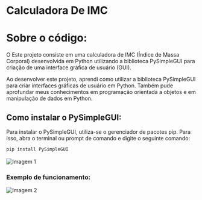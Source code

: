# Calculadora De IMC
<!DOCTYPE html>
<html>
  <head>
    <meta charset="UTF-8">
  </head>
  <body>
    <h1>Sobre o código:</h1>
    <p>O Este projeto consiste em uma calculadora de IMC (Índice de Massa Corporal) desenvolvida em Python utilizando a biblioteca PySimpleGUI para criação de uma interface gráfica de usuário (GUI).</p>
    <p>Ao desenvolver este projeto, aprendi como utilizar a biblioteca PySimpleGUI para criar interfaces gráficas de usuário em Python. Também pude aprofundar meus conhecimentos em programação orientada a objetos e em manipulação de dados em Python.</p> 
    <h2>Como instalar o PySimpleGUI:</h2>
    <p>Para instalar o PySimpleGUI, utiliza-se o gerenciador de pacotes pip. Para isso, abra o terminal ou prompt de comando e digite o seguinte comando:</p>
    <code>pip install PySimpleGUI</code>
    <br><br>
    <img src="https://user-images.githubusercontent.com/121200148/221945705-7a666b81-ffaf-47d2-b3dc-cf88b7c089b7.png" alt="Imagem 1">
    <h3>Exemplo de funcionamento:</h3>
    <img src="https://user-images.githubusercontent.com/121200148/221945954-b5d3ff47-e582-457e-89bc-27bb842605c7.png" alt="Imagem 2">
  </body>
</html>
